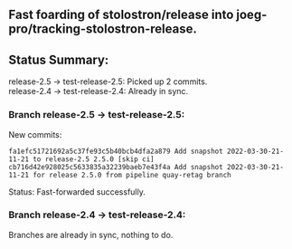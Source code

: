 ## Fast foarding of stolostron/release into joeg-pro/tracking-stolostron-release.

## Status Summary:

release-2.5 -> test-release-2.5: Picked up 2 commits.  
release-2.4 -> test-release-2.4: Already in sync.  

### Branch release-2.5 -> test-release-2.5:

New commits:

```
fa1efc51721692a5c37fe93c5b40bcb4dfa2a879 Add snapshot 2022-03-30-21-11-21 to release-2.5 2.5.0 [skip ci]
cb716d42e928025c5633835a32239baeb7e43f4a Add snapshot 2022-03-30-21-11-21 for release 2.5.0 from pipeline quay-retag branch
```

Status: Fast-forwarded successfully.

### Branch release-2.4 -> test-release-2.4:

Branches are already in sync, nothing to do.
